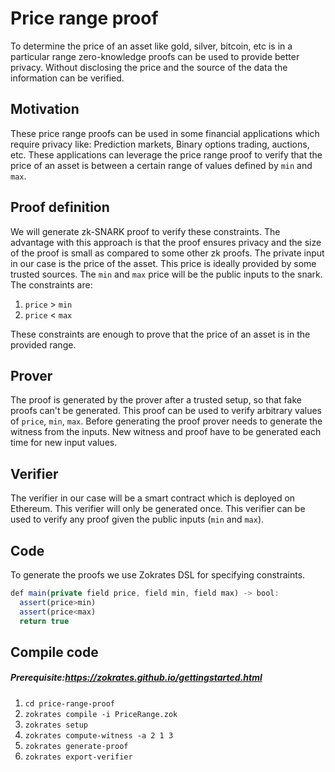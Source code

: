 # Price range proof
To determine the price of an asset like gold, silver, bitcoin, etc is in a particular range zero-knowledge proofs can be used to provide better privacy. Without disclosing the price and the source of the data the information can be verified.

## Motivation

These price range proofs can be used in some financial applications which require privacy like: Prediction markets, Binary options trading, auctions, etc. These applications can leverage the price range proof to verify that the price of an asset is between a certain range of values defined by `min` and `max`.

## Proof definition

We will generate zk-SNARK proof to verify these constraints. The advantage with this approach is that the proof ensures privacy and the size of the proof is small as compared to some other zk proofs. The private input in our case is the price of the asset. This price is ideally provided by some trusted sources. The `min` and `max` price will be the public inputs to the snark. The constraints are:

1. `price` > `min`
2. `price` < `max`

These constraints are enough to prove that the price of an asset is in the provided range.

## Prover

The proof is generated by the prover after a trusted setup, so that fake proofs can't be generated. This proof can be used to verify arbitrary values of `price`, `min`, `max`. Before generating the proof prover needs to generate the witness from the inputs. New witness and proof have to be generated each time for new input values.

## Verifier

The verifier in our case will be a smart contract which is deployed on Ethereum. This verifier will only be generated once. This verifier can be used to verify any proof given the public inputs (`min` and `max`).

## Code

To generate the proofs we use Zokrates DSL for specifying constraints.

```jsx
def main(private field price, field min, field max) -> bool:
  assert(price>min)
  assert(price<max)
  return true
```

## Compile code
##### Prerequisite:https://zokrates.github.io/gettingstarted.html
1. `cd price-range-proof`
2. `zokrates compile -i PriceRange.zok`
3. `zokrates setup`
4. `zokrates compute-witness -a 2 1 3`
5. `zokrates generate-proof`
6. `zokrates export-verifier`
